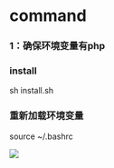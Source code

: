 # command
### 1：确保环境变量有php
### install
sh install.sh
### 重新加载环境变量
source ~/.bashrc

![](http://oz5huhxgd.bkt.clouddn.com/201711141319_638.png)
